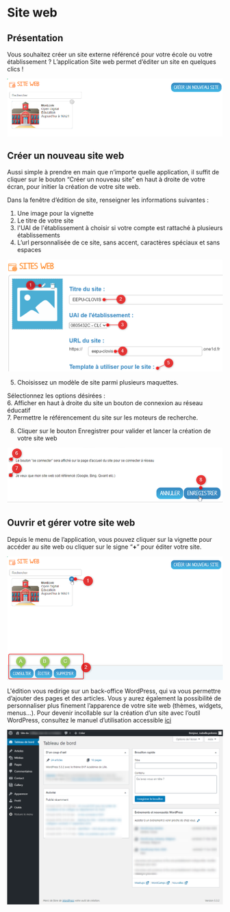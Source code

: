 # Site web

## Présentation

Vous souhaitez créer un site externe référencé pour votre école ou votre établissement ? L’application Site web permet d’éditer un site en quelques clics !

![](.gitbook/assets/one-presentation.png)

## Créer un nouveau site web

Aussi simple à prendre en main que n’importe quelle application, il suffit de cliquer sur le bouton “Créer un nouveau site” en haut à droite de votre écran, pour initier la création de votre site web.



Dans la fenêtre d’édition de site, renseigner les informations suivantes :

1. Une image pour la vignette 
2. Le titre de votre site
3. l'UAI de l'établissement à choisir si votre compte est rattaché à plusieurs établissements
4. L’url personnalisée de ce site, sans accent, caractères spéciaux et sans espaces

![](.gitbook/assets/one-formcrea1.png)

5. Choisissez un modèle de site parmi plusieurs maquettes.

Sélectionnez les options désirées :  
6. Afficher en haut à droite du site un bouton de connexion au réseau éducatif  
7. Permettre le référencement du site sur les moteurs de recherche. 

8. Cliquer sur le bouton Enregistrer pour valider et lancer la création de votre site web

![](.gitbook/assets/one-formcrea2.png)

## Ouvrir et gérer votre site web

Depuis le menu de l’application, vous pouvez cliquer sur la vignette pour accéder au site web ou cliquer sur le signe “**+**” pour éditer votre site. 

![](.gitbook/assets/one-edit.png)

L'édition vous redirige sur un back-office WordPress, qui va vous permettre d’ajouter des pages et des articles. Vous y aurez également la possibilité de personnaliser plus finement l’apparence de votre site web \(thèmes, widgets, menus…\). Pour devenir incollable sur la création d’un site avec l’outil WordPress, consultez le manuel d’utilisation accessible [ici](https://wordpress.com/fr/support/)

![](.gitbook/assets/wordpress.png)

